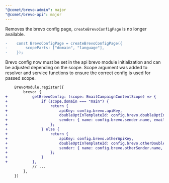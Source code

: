 ```yaml
---
"@comet/brevo-admin": major
"@comet/brevo-api": major
---
```


Removes the brevo config page, `createBrevoConfigPage` is no longer available.

```diff
-    const BrevoConfigPage = createBrevoConfigPage({
-        scopeParts: ["domain", "language"],
-    });
```

Brevo config now must be set in the api brevo module initialization and can be adjusted depending on the scope.
Scope argument was added to resolver and service functions to ensure the correct config is used for passed scope.

```diff
    BrevoModule.register({
        brevo: {
+           getBrevoConfig: (scope: EmailCampaignContentScope) => {
+               if (scope.domain === "main") {
+                   return {
+                       apiKey: config.brevo.apiKey,
+                       doubleOptInTemplateId: config.brevo.doubleOptInTemplateId,
+                       sender: { name: config.brevo.sender.name, email: config.brevo.sender.email },
+                   };
+               } else {
+                   return {
+                       apiKey: config.brevo.otherApiKey,
+                       doubleOptInTemplateId: config.brevo.otherDoubleOptInTemplateId,
+                       sender: { name: config.brevo.otherSender.name, email: config.brevo.otherSender.email },
+                   };
+               }
+           },
            // ...
        },
    })
```
